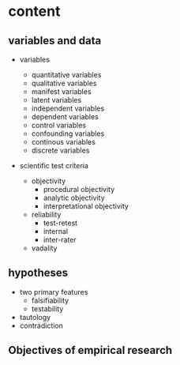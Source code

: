 # content

## variables and data
- variables
  - quantitative variables
  - qualitative variables
  - manifest variables
  - latent variables
  - independent variables
  - dependent variables
  - control variables
  - confounding variables
  - continous variables
  - discrete variables

- scientific test criteria
  - objectivity
    - procedural objectivity
    - analytic objectivity
    - interpretational objectivity
  - reliability
    - test-retest
    - internal
    - inter-rater
  - vadality 

## hypotheses

- two primary features
  - falsifiability
  - testability
- tautology
- contradiction
## Objectives of empirical research